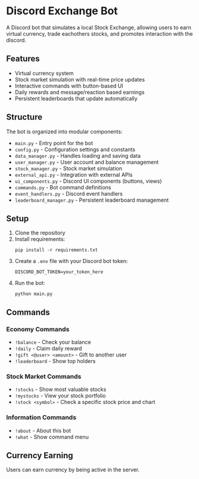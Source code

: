 # Discord Exchange Bot

A Discord bot that simulates a local Stock Exchange, allowing users to earn virtual currency, trade eachothers stocks, and promotes interaction with the discord.

## Features

- Virtual currency system 
- Stock market simulation with real-time price updates
- Interactive commands with button-based UI
- Daily rewards and message/reaction based earnings
- Persistent leaderboards that update automatically

## Structure

The bot is organized into modular components:

- `main.py` - Entry point for the bot
- `config.py` - Configuration settings and constants
- `data_manager.py` - Handles loading and saving data
- `user_manager.py` - User account and balance management
- `stock_manager.py` - Stock market simulation
- `external_api.py` - Integration with external APIs
- `ui_components.py` - Discord UI components (buttons, views)
- `commands.py` - Bot command definitions
- `event_handlers.py` - Discord event handlers
- `leaderboard_manager.py` - Persistent leaderboard management

## Setup

1. Clone the repository
2. Install requirements:
   ```
   pip install -r requirements.txt
   ```
3. Create a `.env` file with your Discord bot token:
   ```
   DISCORD_BOT_TOKEN=your_token_here
   ```
4. Run the bot:
   ```
   python main.py
   ```

## Commands

### Economy Commands
- `!balance` - Check your balance
- `!daily` - Claim daily reward
- `!gift <@user> <amount>` - Gift to another user
- `!leaderboard` - Show top holders

### Stock Market Commands
- `!stocks` - Show most valuable stocks
- `!mystocks` - View your stock portfolio
- `!stock <symbol>` - Check a specific stock price and chart



### Information Commands
- `!about` - About this bot
- `!what` - Show command menu

## Currency Earning

Users can earn currency by being active in the server.